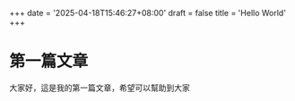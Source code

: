 +++
date = '2025-04-18T15:46:27+08:00'
draft = false
title = 'Hello World'
+++
# 第一篇文章
大家好，這是我的第一篇文章，希望可以幫助到大家